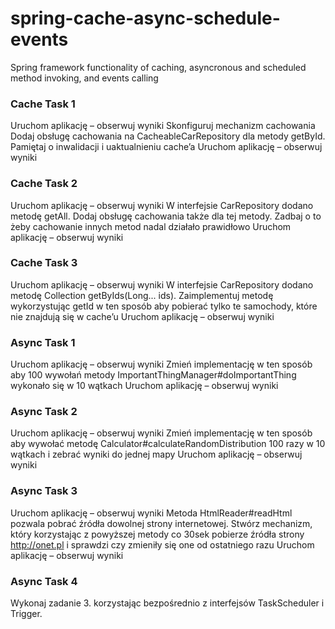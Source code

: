 # spring-cache-async-schedule-events
Spring framework functionality of caching, asyncronous and scheduled method invoking, and events calling

### Cache Task 1
Uruchom aplikację – obserwuj wyniki
Skonfiguruj mechanizm cachowania
Dodaj obsługę cachowania na CacheableCarRepository dla metody getById. Pamiętaj o inwalidacji i uaktualnieniu cache’a
Uruchom aplikację – obserwuj wyniki

### Cache Task 2
Uruchom aplikację – obserwuj wyniki
W interfejsie CarRepository dodano metodę getAll. Dodaj obsługę cachowania także dla tej metody. Zadbaj o to żeby cachowanie innych metod nadal działało prawidłowo
Uruchom aplikację – obserwuj wyniki

### Cache Task 3
Uruchom aplikację – obserwuj wyniki
W interfejsie CarRepository dodano metodę Collection<Car> getByIds(Long... ids). 
Zaimplementuj metodę wykorzystując getId w ten sposób aby pobierać tylko te samochody, które nie znajdują się w cache’u
Uruchom aplikację – obserwuj wyniki

### Async Task 1
Uruchom aplikację – obserwuj wyniki
Zmień implementację w ten sposób aby 100 wywołań metody ImportantThingManager#doImportantThing wykonało się w 10 wątkach
Uruchom aplikację – obserwuj wyniki

### Async Task 2
Uruchom aplikację – obserwuj wyniki
Zmień implementację w ten sposób aby wywołać metodę Calculator#calculateRandomDistribution 100 razy w 10 wątkach i zebrać wyniki do jednej mapy
Uruchom aplikację – obserwuj wyniki

### Async Task 3
Uruchom aplikację – obserwuj wyniki
Metoda HtmlReader#readHtml pozwala pobrać źródła dowolnej strony internetowej.
Stwórz mechanizm, który korzystając z powyższej metody co 30sek pobierze źródła strony http://onet.pl i sprawdzi czy zmieniły się one od ostatniego razu
Uruchom aplikację – obserwuj wyniki

### Async Task 4
Wykonaj zadanie 3. korzystając bezpośrednio z interfejsów TaskScheduler i Trigger. 
